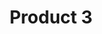 ---
title: Product 3
image: /assets/img/product/02_Beer%20Mock-up%203_%20bottle_%20perspective%20view1%201.png
description: This is a sample description for Product 3.
price: $2.99
---